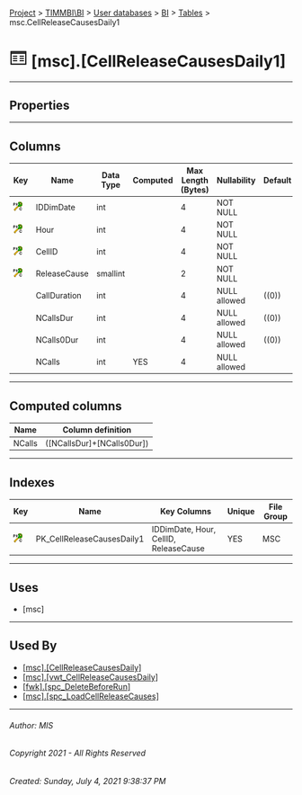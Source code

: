 #### 

[Project](../../../../index.md) > [TIMMBI\\BI](../../../index.md) > [User databases](../../index.md) > [BI](../index.md) > [Tables](Tables.md) > msc.CellReleaseCausesDaily1

# ![Tables](../../../../Images/Table32.png) [msc].[CellReleaseCausesDaily1]

---

## <a name="#properties"></a>Properties



---

## <a name="#columns"></a>Columns

| Key | Name | Data Type | Computed | Max Length (Bytes) | Nullability | Default |
|---|---|---|---|---|---|---|
| [![Cluster Primary Key PK_CellReleaseCausesDaily1: IDDimDate\Hour\CellID\ReleaseCause](../../../../Images/pkcluster.png)](#indexes) | IDDimDate | int |  | 4 | NOT NULL |  |
| [![Cluster Primary Key PK_CellReleaseCausesDaily1: IDDimDate\Hour\CellID\ReleaseCause](../../../../Images/pkcluster.png)](#indexes) | Hour | int |  | 4 | NOT NULL |  |
| [![Cluster Primary Key PK_CellReleaseCausesDaily1: IDDimDate\Hour\CellID\ReleaseCause](../../../../Images/pkcluster.png)](#indexes) | CellID | int |  | 4 | NOT NULL |  |
| [![Cluster Primary Key PK_CellReleaseCausesDaily1: IDDimDate\Hour\CellID\ReleaseCause](../../../../Images/pkcluster.png)](#indexes) | ReleaseCause | smallint |  | 2 | NOT NULL |  |
|  | CallDuration | int |  | 4 | NULL allowed | ((0)) |
|  | NCallsDur | int |  | 4 | NULL allowed | ((0)) |
|  | NCalls0Dur | int |  | 4 | NULL allowed | ((0)) |
|  | NCalls | int | YES | 4 | NULL allowed |  |


---

## <a name="#computedcolumns"></a>Computed columns

| Name | Column definition |
|---|---|
| NCalls | ([NCallsDur]+[NCalls0Dur]) |


---

## <a name="#indexes"></a>Indexes

| Key | Name | Key Columns | Unique | File Group |
|---|---|---|---|---|
| [![Cluster Primary Key PK_CellReleaseCausesDaily1: IDDimDate\Hour\CellID\ReleaseCause](../../../../Images/pkcluster.png)](#indexes) | PK_CellReleaseCausesDaily1 | IDDimDate, Hour, CellID, ReleaseCause | YES | MSC |


---

## <a name="#uses"></a>Uses

* [msc]


---

## <a name="#usedby"></a>Used By

* [[msc].[CellReleaseCausesDaily]](../Views/CellReleaseCausesDaily.md)
* [[msc].[vwt_CellReleaseCausesDaily]](../Views/vwt_CellReleaseCausesDaily.md)
* [[fwk].[spc_DeleteBeforeRun]](../Programmability/Stored_Procedures/spc_DeleteBeforeRun.md)
* [[msc].[spc_LoadCellReleaseCauses]](../Programmability/Stored_Procedures/spc_LoadCellReleaseCauses.md)


---

###### Author:  MIS

###### Copyright 2021 - All Rights Reserved

###### Created: Sunday, July 4, 2021 9:38:37 PM

